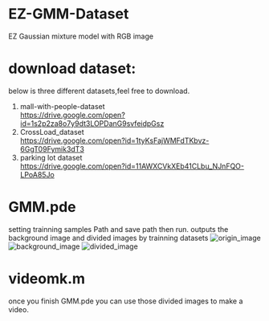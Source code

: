# EZ-GMM-Dataset  
EZ Gaussian mixture model with RGB image  
# download dataset:  
below is three different datasets,feel free to download.  
1. mall-with-people-dataset  
https://drive.google.com/open?id=1s2p2za8o7y9dt3LOPDanG9svfeidpGsz  
2. CrossLoad_dataset  
https://drive.google.com/open?id=1tyKsFajWMFdTKbvz-6GgT09Fymik3dT3  
3. parking lot dataset  
https://drive.google.com/open?id=11AWXCVkXEb41CLbu_NJnFQO-LPoA85Jo 

# GMM.pde  
setting trainning samples Path and save path then run. outputs the background image and divided images by trainning datasets
![origin_image](http://github.com/Chancing0/EZ-GMM-with-Dataset/raw/master/test0509.jpg)
![background_image](http://github.com/Chancing0/EZ-GMM-with-Dataset/raw/master/background.png)
![divided_image](http://github.com/Chancing0/EZ-GMM-with-Dataset/raw/master/310.jpg)  
# videomk.m
once you finish GMM.pde you can use those divided images to make a video.  

